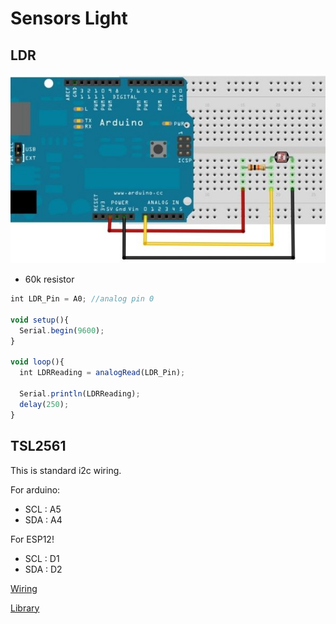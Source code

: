 # Sensors Light

## LDR

![wiring](res/Arduino-RF-sensor-LDR_bb.jpg?raw=true "Wiring LDR")

* 60k resistor

```js
int LDR_Pin = A0; //analog pin 0

void setup(){
  Serial.begin(9600);
}

void loop(){
  int LDRReading = analogRead(LDR_Pin); 

  Serial.println(LDRReading);
  delay(250); 
}
```



## TSL2561

This is standard i2c wiring.

For arduino:
- SCL : A5
- SDA : A4

For ESP12!
- SCL : D1
- SDA : D2

[Wiring](https://learn.adafruit.com/tsl2561/wiring)

[Library](https://github.com/adafruit/TSL2561-Arduino-Library)




